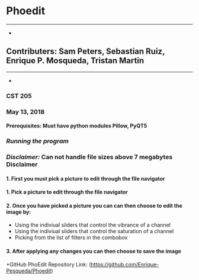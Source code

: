 # Phoedit
_____________________________________________________________________________________________________
+
 ## Contributers: Sam Peters, Sebastian Ruiz, Enrique P. Mosqueda, Tristan Martin
_____________________________________________________________________________________________________
+
 ### CST 205
 ### May 13, 2018
 
 #### Prerequisites: Must have python modules Pillow, PyQT5
 ### _Running the program_
 ### _Disclaimer:_ Can not handle file sizes above 7 megabytes Disclaimer

#### 1. First you must pick a picture to edit through the file navigator 
#### 1. Pick a picture to edit through the file navigator 
#### 2. Once you have picked a picture you can can then choose to edit the image by:
 
* Using the indiviual sliders that control the vibrance of a channel
* Using the indiviual sliders that control the saturation of a channel
* Picking from the list of filters in the combobox

#### 3. After applying any changes you can then choose to save the image


+GitHub PhoEdit Repository Link: (https://github.com/Enrique-Pesqueda/Phoedit)
